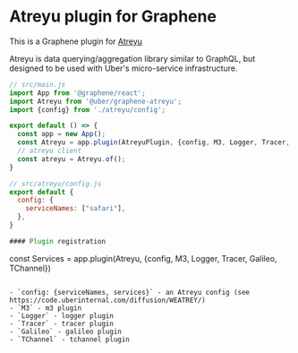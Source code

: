 # Atreyu plugin for Graphene

This is a Graphene plugin for [Atreyu](https://code.uberinternal.com/diffusion/WEATREY/browse/master/#what-is-atreyu)

Atreyu is data querying/aggregation library similar to GraphQL, but designed to be used with Uber's micro-service infrastructure.

```js
// src/main.js
import App from '@graphene/react';
import Atreyu from '@uber/graphene-atreyu';
import {config} from './atreyu/config';

export default () => {
  const app = new App();
  const Atreyu = app.plugin(AtreyuPlugin, {config, M3, Logger, Tracer, Galileo})
  // atreyu client
  const atreyu = Atreyu.of();
}

// src/atreyu/config.js
export default {
  config: {
    serviceNames: ["safari"],
  },
}

#### Plugin registration

```
const Services = app.plugin(Atreyu, {config, M3, Logger, Tracer, Galileo, TChannel})
```

- `config: {serviceNames, services}` - an Atreyu config (see https://code.uberinternal.com/diffusion/WEATREY/)
- `M3` - m3 plugin
- `Logger` - logger plugin
- `Tracer` - tracer plugin
- `Galileo` - galileo plugin
- `TChannel` - tchannel plugin
